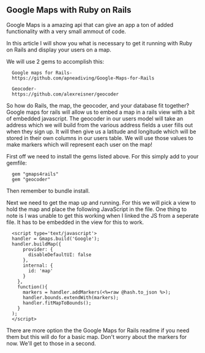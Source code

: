## Google Maps with Ruby on Rails

Google Maps is a amazing api that can give an app a ton of added functionality with a very small ammout of code.

In this article I will show you what is necessary to get it running with Ruby on Rails and display your users on a map.

We will use 2 gems to accomplish this:

      Google maps for Rails-
      https://github.com/apneadiving/Google-Maps-for-Rails
      
      Geocoder-
      https://github.com/alexreisner/geocoder
            
  So how do Rails, the map, the geocoder, and your database fit together? Google maps for rails will allow us to embed a map in a rails view with a bit of embedded javascript. The geocoder in our users model will take an address which we will build from the various address fields a user fills out when they sign up. It will then give us a latitude and longitude which will be stored in their own columns in our users table. We will use those values to make markers which will represent each user on the map!

First off we need to install the gems listed above. For this simply add to your gemfile:

      gem "gmaps4rails"
      gem "geocoder"

Then remember to bundle install.

Next we need to get the map up and running. For this we will pick a view to hold the map and place the following JavaScript in the file. One thing to note is I was unable to get this working when I linked the JS from a seperate file. It has to be embedded in the view for this to work.

      <script type='text/javascript'>
      handler = Gmaps.build('Google');
      handler.buildMap({
          provider: {
            disableDefaultUI: false
          },
          internal: {
            id: 'map'
          }
        },
        function(){
          markers = handler.addMarkers(<%=raw @hash.to_json %>);
          handler.bounds.extendWith(markers);
          handler.fitMapToBounds();
        }
      );
      </script>
      
There are more option the the Google Maps for Rails readme if you need them but this will do for a basic map. Don't worry about the markers for now. We'll get to those in a second. 
